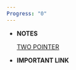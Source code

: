 ```yaml
---
Progress: "0"
---
```

- **NOTES**
    
      
    
    [TWO POINTER](./TWO%20POINTER/TWO%20POINTER.md)
    
      
    

  

- **IMPORTANT LINK**